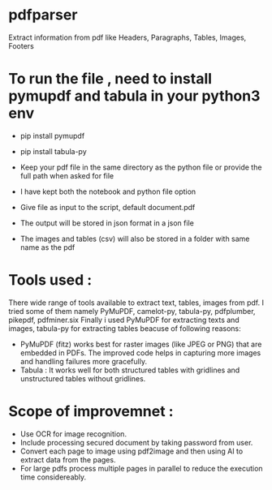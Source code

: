 # pdfparser
Extract information from pdf like Headers, Paragraphs, Tables, Images, Footers

# To run the file , need to install pymupdf and tabula in your python3 env
- pip install pymupdf
- pip install tabula-py

- Keep your pdf file in the same directory as the python file or provide the full path when asked for file
- I have kept both the notebook and python file option
- Give file as input to the script, default document.pdf
- The output will be stored in json format in a json file
- The images and tables (csv) will also be stored in a folder with same name as the pdf

# Tools used :
There wide range of tools available to extract text, tables, images from pdf.
I tried some of them namely PyMuPDF, camelot-py, tabula-py, pdfplumber, pikepdf, pdfminer.six
Finally i used PyMuPDF for extracting texts and images, tabula-py for extracting tables beacuse of following reasons:
  - PyMuPDF (fitz) works best for raster images (like JPEG or PNG) that are embedded in PDFs. The improved code helps in capturing more images and handling failures more gracefully.
  - Tabula : It works well for both structured tables with gridlines and unstructured tables without gridlines.

# Scope of improvemnet :
- Use OCR for image recognition.
- Include processing secured document by taking password from user. 
- Convert each page to image using pdf2image and then using AI to extract data from the pages.
- For large pdfs process multiple pages in parallel to reduce the execution time considereably.
